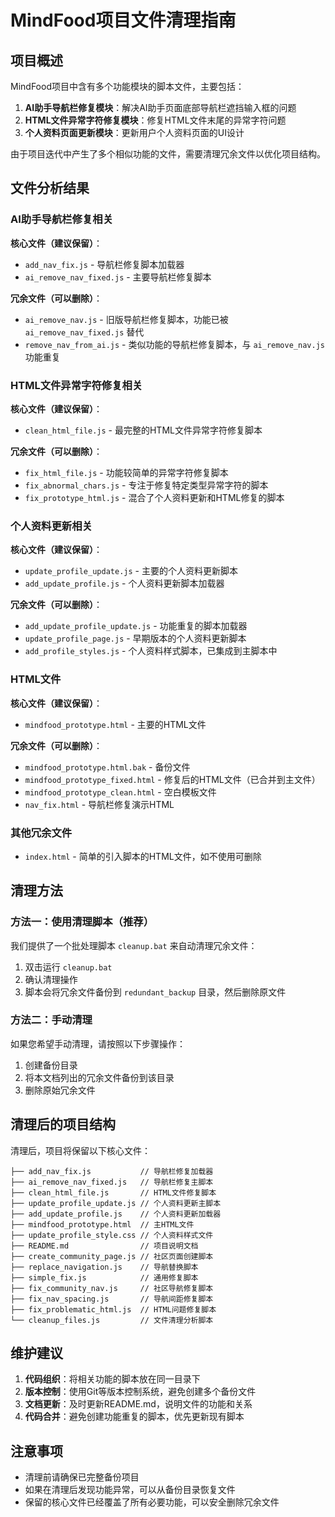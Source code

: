 # MindFood项目文件清理指南

## 项目概述

MindFood项目中含有多个功能模块的脚本文件，主要包括：

1. **AI助手导航栏修复模块**：解决AI助手页面底部导航栏遮挡输入框的问题
2. **HTML文件异常字符修复模块**：修复HTML文件末尾的异常字符问题
3. **个人资料页面更新模块**：更新用户个人资料页面的UI设计

由于项目迭代中产生了多个相似功能的文件，需要清理冗余文件以优化项目结构。

## 文件分析结果

### AI助手导航栏修复相关

**核心文件（建议保留）**：
- `add_nav_fix.js` - 导航栏修复脚本加载器
- `ai_remove_nav_fixed.js` - 主要导航栏修复脚本

**冗余文件（可以删除）**：
- `ai_remove_nav.js` - 旧版导航栏修复脚本，功能已被 `ai_remove_nav_fixed.js` 替代
- `remove_nav_from_ai.js` - 类似功能的导航栏修复脚本，与 `ai_remove_nav.js` 功能重复

### HTML文件异常字符修复相关

**核心文件（建议保留）**：
- `clean_html_file.js` - 最完整的HTML文件异常字符修复脚本

**冗余文件（可以删除）**：
- `fix_html_file.js` - 功能较简单的异常字符修复脚本
- `fix_abnormal_chars.js` - 专注于修复特定类型异常字符的脚本
- `fix_prototype_html.js` - 混合了个人资料更新和HTML修复的脚本

### 个人资料更新相关

**核心文件（建议保留）**：
- `update_profile_update.js` - 主要的个人资料更新脚本
- `add_update_profile.js` - 个人资料更新脚本加载器

**冗余文件（可以删除）**：
- `add_update_profile_update.js` - 功能重复的脚本加载器
- `update_profile_page.js` - 早期版本的个人资料更新脚本
- `add_profile_styles.js` - 个人资料样式脚本，已集成到主脚本中

### HTML文件

**核心文件（建议保留）**：
- `mindfood_prototype.html` - 主要的HTML文件

**冗余文件（可以删除）**：
- `mindfood_prototype.html.bak` - 备份文件
- `mindfood_prototype_fixed.html` - 修复后的HTML文件（已合并到主文件）
- `mindfood_prototype_clean.html` - 空白模板文件
- `nav_fix.html` - 导航栏修复演示HTML

### 其他冗余文件

- `index.html` - 简单的引入脚本的HTML文件，如不使用可删除

## 清理方法

### 方法一：使用清理脚本（推荐）

我们提供了一个批处理脚本 `cleanup.bat` 来自动清理冗余文件：

1. 双击运行 `cleanup.bat`
2. 确认清理操作
3. 脚本会将冗余文件备份到 `redundant_backup` 目录，然后删除原文件

### 方法二：手动清理

如果您希望手动清理，请按照以下步骤操作：

1. 创建备份目录
2. 将本文档列出的冗余文件备份到该目录
3. 删除原始冗余文件

## 清理后的项目结构

清理后，项目将保留以下核心文件：

```
├── add_nav_fix.js           // 导航栏修复加载器
├── ai_remove_nav_fixed.js   // 导航栏修复主脚本
├── clean_html_file.js       // HTML文件修复脚本
├── update_profile_update.js // 个人资料更新主脚本
├── add_update_profile.js    // 个人资料更新加载器
├── mindfood_prototype.html  // 主HTML文件
├── update_profile_style.css // 个人资料样式文件
├── README.md                // 项目说明文档
├── create_community_page.js // 社区页面创建脚本
├── replace_navigation.js    // 导航替换脚本
├── simple_fix.js            // 通用修复脚本
├── fix_community_nav.js     // 社区导航修复脚本
├── fix_nav_spacing.js       // 导航间距修复脚本
├── fix_problematic_html.js  // HTML问题修复脚本
└── cleanup_files.js         // 文件清理分析脚本
```

## 维护建议

1. **代码组织**：将相关功能的脚本放在同一目录下
2. **版本控制**：使用Git等版本控制系统，避免创建多个备份文件
3. **文档更新**：及时更新README.md，说明文件的功能和关系
4. **代码合并**：避免创建功能重复的脚本，优先更新现有脚本

## 注意事项

- 清理前请确保已完整备份项目
- 如果在清理后发现功能异常，可以从备份目录恢复文件
- 保留的核心文件已经覆盖了所有必要功能，可以安全删除冗余文件 
 
 
 
 
 
 
 
 
 
 
 
 